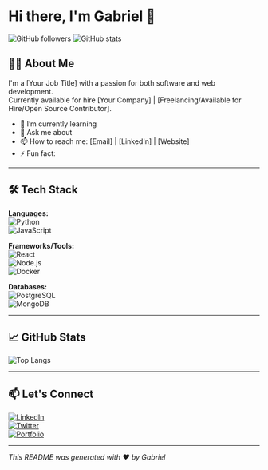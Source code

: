 # Hi there, I'm Gabriel 👋

![GitHub followers](https://img.shields.io/github/followers/yourusername?label=Followers&style=social)
![GitHub stats](https://github-readme-stats.vercel.app/api?username=yourusername&show_icons=true&theme=default)

## 👨‍💻 About Me

I'm a [Your Job Title] with a passion for both software and web development.  
Currently available for hire [Your Company] | [Freelancing/Available for Hire/Open Source Contributor].

- 🌱 I’m currently learning
- 💬 Ask me about
- 📫 How to reach me: [Email] | [LinkedIn] | [Website]
- ⚡ Fun fact: 

---

## 🛠️ Tech Stack

**Languages:**  
![Python](https://img.shields.io/badge/-Python-333333?style=flat&logo=python)  
![JavaScript](https://img.shields.io/badge/-JavaScript-333333?style=flat&logo=javascript)

**Frameworks/Tools:**  
![React](https://img.shields.io/badge/-React-333333?style=flat&logo=react)  
![Node.js](https://img.shields.io/badge/-Node.js-333333?style=flat&logo=node.js)  
![Docker](https://img.shields.io/badge/-Docker-333333?style=flat&logo=docker)

**Databases:**  
![PostgreSQL](https://img.shields.io/badge/-PostgreSQL-333333?style=flat&logo=postgresql)  
![MongoDB](https://img.shields.io/badge/-MongoDB-333333?style=flat&logo=mongodb)

---

## 📈 GitHub Stats

![Top Langs](https://github-readme-stats.vercel.app/api/top-langs/?username=yourusername&layout=compact&theme=default)

---

## 📫 Let's Connect

[![LinkedIn](https://img.shields.io/badge/-LinkedIn-0077B5?style=flat&logo=linkedin&logoColor=white)](https://www.linkedin.com/in/yourprofile)  
[![Twitter](https://img.shields.io/badge/-Twitter-1DA1F2?style=flat&logo=twitter&logoColor=white)](https://twitter.com/yourhandle)  
[![Portfolio](https://img.shields.io/badge/-Portfolio-000?style=flat&logo=vercel&logoColor=white)](https://yourportfolio.com)

---

*This README was generated with ❤️ by Gabriel*
